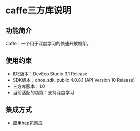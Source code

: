 # caffe三方库说明
## 功能简介
Caffe：一个用于深度学习的快速开放框架。
## 使用约束
- IDE版本：DevEco Studio 3.1 Release
- SDK版本：ohos_sdk_public 4.0.8.1 (API Version 10 Release)
- 三方库版本：1.0
- 当前适配的功能：支持深度学习

## 集成方式
+ [应用hap包集成](docs/hap_integrate.md)
